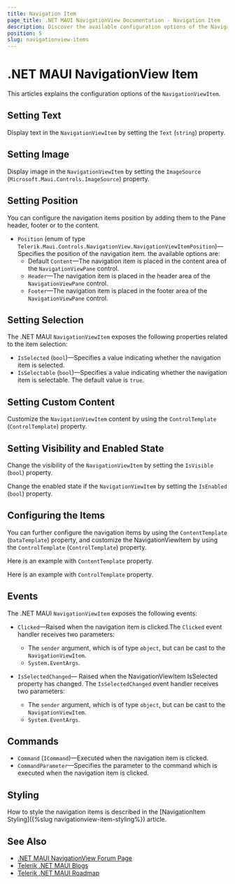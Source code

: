 ```yaml
---
title: Navigation Item
page_title: .NET MAUI NavigationView Documentation - Navigation Item
description: Discover the available configuration options of the Navigation Item and learn how to use them to customize the appearance and the behavior of the Telerik UI for .NET MAUI NavigationView control.
position: 5
slug: navigationview-items
---
```


# .NET MAUI NavigationView Item

This articles explains the configuration options of the `NavigationViewItem`.

## Setting Text

Display text in the `NavigationViewItem` by setting the `Text` (`string`) property.

## Setting Image

Display image in the `NavigationViewItem` by setting the `ImageSource` (`Microsoft.Maui.Controls.ImageSource`) property.

## Setting Position

You can configure the navigation items position by adding them to the Pane header, footer or to the content.

* `Position` (enum of type `Telerik.Maui.Controls.NavigationView.NavigationViewItemPosition`)&mdash;Specifies the position of the navigation item. the available options are: 
	* Default `Content`&mdash;The navigation item is placed in the content area of the `NavigationViewPane` control.
	* `Header`&mdash;The navigation item is placed in the header area of the `NavigationViewPane` control.
	* `Footer`&mdash;The navigation item is placed in the footer area of the `NavigationViewPane` control.

## Setting Selection

The .NET MAUI `NavigationViewItem` exposes the following properties related to the item selection:

* `IsSelected` (`bool`)&mdash;Specifies a value indicating whether the navigation item is selected.
* `IsSelectable` (`bool`)&mdash;Specifies a value indicating whether the navigation item is selectable. The default value is `true`.

## Setting Custom Content

Customize the `NavigationViewItem` content by using the `ControlTemplate` (`ControlTemplate`) property.

## Setting Visibility and Enabled State

Change the visibility of the `NavigationViewItem` by setting the `IsVisible` (`bool`) property.

Change the enabled state if the `NavigationViewItem` by setting the `IsEnabled` (`bool`) property.

## Configuring the Items

You can further configure the navigation items by using the `ContentTemplate` (`DataTemplate`) property, and customize the NavigationViewItem by using the `ControlTemplate` (`ControlTemplate`) property.

Here is an example with `ContentTemplate` property.

<snippet id='navigationview-navigationitem-contenttemplate' />

Here is an example with `ControlTemplate` property.

<snippet id='navigationview-navigationitem-controltemplate' />

## Events

The .NET MAUI `NavigationViewItem` exposes the following events:

* `Clicked`&mdash;Raised when the navigation item is clicked.The `Clicked` event handler receives two parameters:
	* The `sender` argument, which is of type `object`, but can be cast to the `NavigationViewItem`.
	* `System.EventArgs`.

* `IsSelectedChanged`&mdash; Raised when the NavigationViewItem IsSelected property has changed. The `IsSelectedChanged` event handler receives two parameters:
	* The `sender` argument, which is of type `object`, but can be cast to the `NavigationViewItem`.
	* `System.EventArgs`.

## Commands

* `Command` (`ICommand`)&mdash;Executed when the navigation item is clicked.
* `CommandParameter`&mdash;Specifies the parameter to the command which is executed when the navigation item is clicked.

## Styling

How to style the navigation items is described in the [NavigationItem Styling]({%slug navigationview-item-styling%}) article.

## See Also

- [.NET MAUI NavigationView Forum Page](https://www.telerik.com/forums/maui?tagId=1978)
- [Telerik .NET MAUI Blogs](https://www.telerik.com/blogs/mobile-net-maui)
- [Telerik .NET MAUI Roadmap](https://www.telerik.com/support/whats-new/maui-ui/roadmap)

